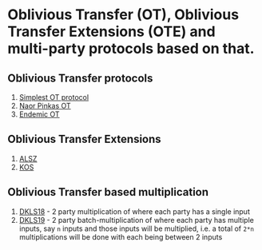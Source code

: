 <!-- cargo-rdme start -->

# Oblivious Transfer (OT), Oblivious Transfer Extensions (OTE) and multi-party protocols based on that.

## Oblivious Transfer protocols

1. [Simplest OT protocol](./src/base_ot/simplest_ot.rs)
2. [Naor Pinkas OT](./src/base_ot/naor_pinkas_ot.rs)
3. [Endemic OT](./src/base_ot/endemic_ot.rs)

## Oblivious Transfer Extensions
1. [ALSZ](./src/ot_extensions/alsz_ote.rs)
2. [KOS](./src/ot_extensions/kos_ote.rs)

## Oblivious Transfer based multiplication
1. [DKLS18](./src/ot_based_multiplication/dkls18_mul_2p.rs) - 2 party multiplication of where each party has a single input
2. [DKLS19](./src/ot_based_multiplication/dkls19_batch_mul_2p.rs) - 2 party batch-multiplication of where each party has multiple inputs, say `n` inputs and those inputs will be multiplied, i.e. a total of `2*n` multiplications will be done with each being between 2 inputs

<!-- cargo-rdme end -->
